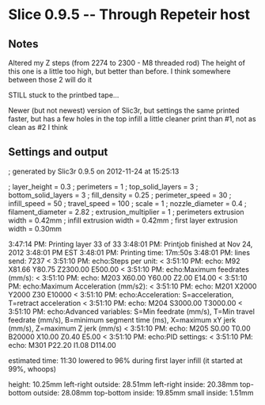 Slice 0.9.5 -- Through Repeteir host
====================================

Notes
-----

Altered my Z steps (from 2274 to 2300 - M8 threaded rod)
The height of this one is a little too high, but better than before.
I think somewhere between those 2 will do it

STILL stuck to the printbed tape...

Newer (but not newest) version of Slic3r, but settings the same
printed faster, but has a few holes in the top infill
a little cleaner print than #1, not as clean as #2 I think


Settings and output
-------------------

; generated by Slic3r 0.9.5 on 2012-11-24 at 15:25:13

; layer_height = 0.3
; perimeters = 1
; top_solid_layers = 3
; bottom_solid_layers = 3
; fill_density = 0.25
; perimeter_speed = 30
; infill_speed = 50
; travel_speed = 100
; scale = 1
; nozzle_diameter = 0.4
; filament_diameter = 2.82
; extrusion_multiplier = 1
; perimeters extrusion width = 0.42mm
; infill extrusion width = 0.42mm
; first layer extrusion width = 0.30mm

  3:47:14 PM: Printing layer 33 of 33
  3:48:01 PM: Printjob finished at Nov 24, 2012 3:48:01 PM EST
  3:48:01 PM: Printing time: 17m:50s
  3:48:01 PM: lines send: 7237
< 3:51:10 PM: echo:Steps per unit:
< 3:51:10 PM: echo:  M92 X81.66 Y80.75 Z2300.00 E500.00
< 3:51:10 PM: echo:Maximum feedrates (mm/s):
< 3:51:10 PM: echo:  M203 X60.00 Y60.00 Z2.00 E14.00
< 3:51:10 PM: echo:Maximum Acceleration (mm/s2):
< 3:51:10 PM: echo:  M201 X2000 Y2000 Z30 E10000
< 3:51:10 PM: echo:Acceleration: S=acceleration, T=retract acceleration
< 3:51:10 PM: echo:  M204 S3000.00 T3000.00
< 3:51:10 PM: echo:Advanced variables: S=Min feedrate (mm/s), T=Min travel feedrate (mm/s), B=minimum segment time (ms), X=maximum xY jerk (mm/s),  Z=maximum Z jerk (mm/s)
< 3:51:10 PM: echo:  M205 S0.00 T0.00 B20000 X10.00 Z0.40 E5.00
< 3:51:10 PM: echo:PID settings:
< 3:51:10 PM: echo:   M301 P22.20 I1.08 D114.00

estimated time: 11:30
lowered to 96% during first layer infill (it started at 99%, whoops)

height: 10.25mm
left-right outside: 28.51mm
left-right inside: 20.38mm
top-bottom outside: 28.08mm
top-bottom inside: 19.85mm
small inside: 1.51mm